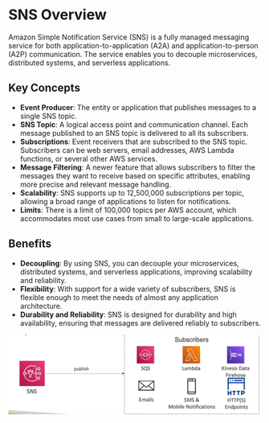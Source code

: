 # SNS Overview

Amazon Simple Notification Service (SNS) is a fully managed messaging service for both application-to-application (A2A) and application-to-person (A2P) communication. The service enables you to decouple microservices, distributed systems, and serverless applications.

## Key Concepts

- **Event Producer**: The entity or application that publishes messages to a single SNS topic.
- **SNS Topic**: A logical access point and communication channel. Each message published to an SNS topic is delivered to all its subscribers.
- **Subscriptions**: Event receivers that are subscribed to the SNS topic. Subscribers can be web servers, email addresses, AWS Lambda functions, or several other AWS services.
- **Message Filtering**: A newer feature that allows subscribers to filter the messages they want to receive based on specific attributes, enabling more precise and relevant message handling.
- **Scalability**: SNS supports up to 12,500,000 subscriptions per topic, allowing a broad range of applications to listen for notifications.
- **Limits**: There is a limit of 100,000 topics per AWS account, which accommodates most use cases from small to large-scale applications.

## Benefits

- **Decoupling**: By using SNS, you can decouple your microservices, distributed systems, and serverless applications, improving scalability and reliability.
- **Flexibility**: With support for a wide variety of subscribers, SNS is flexible enough to meet the needs of almost any application architecture.
- **Durability and Reliability**: SNS is designed for durability and high availability, ensuring that messages are delivered reliably to subscribers.

![SNS Overview](../../z_resources/images/sns/sns-overview.png)